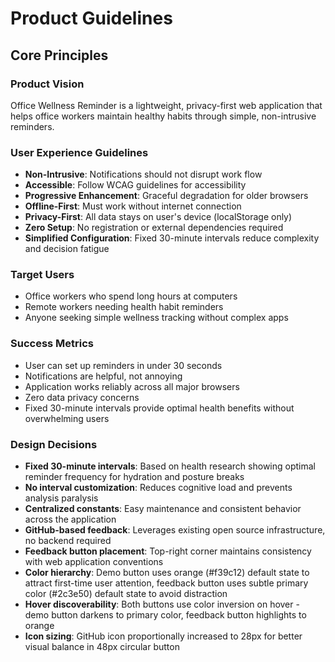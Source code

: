 # Product Guidelines

## Core Principles

### Product Vision
Office Wellness Reminder is a lightweight, privacy-first web application that helps office workers maintain healthy habits through simple, non-intrusive reminders.

### User Experience Guidelines
- **Non-Intrusive**: Notifications should not disrupt work flow
- **Accessible**: Follow WCAG guidelines for accessibility
- **Progressive Enhancement**: Graceful degradation for older browsers
- **Offline-First**: Must work without internet connection
- **Privacy-First**: All data stays on user's device (localStorage only)
- **Zero Setup**: No registration or external dependencies required
- **Simplified Configuration**: Fixed 30-minute intervals reduce complexity and decision fatigue

### Target Users
- Office workers who spend long hours at computers
- Remote workers needing health habit reminders
- Anyone seeking simple wellness tracking without complex apps

### Success Metrics
- User can set up reminders in under 30 seconds
- Notifications are helpful, not annoying
- Application works reliably across all major browsers
- Zero data privacy concerns
- Fixed 30-minute intervals provide optimal health benefits without overwhelming users

### Design Decisions
- **Fixed 30-minute intervals**: Based on health research showing optimal reminder frequency for hydration and posture breaks
- **No interval customization**: Reduces cognitive load and prevents analysis paralysis
- **Centralized constants**: Easy maintenance and consistent behavior across the application
- **GitHub-based feedback**: Leverages existing open source infrastructure, no backend required
- **Feedback button placement**: Top-right corner maintains consistency with web application conventions
- **Color hierarchy**: Demo button uses orange (#f39c12) default state to attract first-time user attention, feedback button uses subtle primary color (#2c3e50) default state to avoid distraction
- **Hover discoverability**: Both buttons use color inversion on hover - demo button darkens to primary color, feedback button highlights to orange
- **Icon sizing**: GitHub icon proportionally increased to 28px for better visual balance in 48px circular button